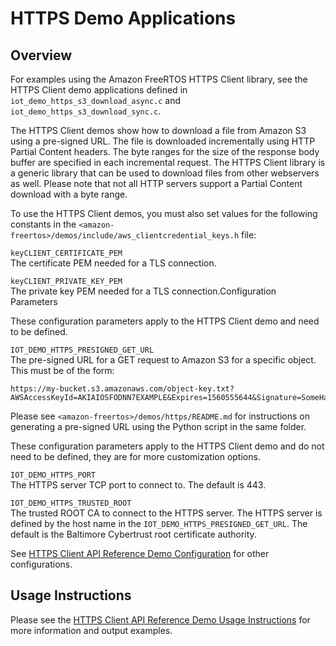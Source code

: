 # HTTPS Demo Applications<a name="https-demo"></a>

## Overview<a name="https-demo-overview"></a>

For examples using the Amazon FreeRTOS HTTPS Client library, see the HTTPS Client demo applications defined in `iot_demo_https_s3_download_async.c` and `iot_demo_https_s3_download_sync.c`\. 

The HTTPS Client demos show how to download a file from Amazon S3 using a pre\-signed URL\. The file is downloaded incrementally using HTTP Partial Content headers\. The byte ranges for the size of the response body buffer are specified in each incremental request\. The HTTPS Client library is a generic library that can be used to download files from other webservers as well\. Please note that not all HTTP servers support a Partial Content download with a byte range\. 

To use the HTTPS Client demos, you must also set values for the following constants in the `<amazon-freertos>/demos/include/aws_clientcredential_keys.h` file:

`keyCLIENT_CERTIFICATE_PEM`  
The certificate PEM needed for a TLS connection\.

`keyCLIENT_PRIVATE_KEY_PEM`  
The private key PEM needed for a TLS connection\.Configuration Parameters

These configuration parameters apply to the HTTPS Client demo and need to be defined\.

`IOT_DEMO_HTTPS_PRESIGNED_GET_URL`  
The pre\-signed URL for a GET request to Amazon S3 for a specific object\. This must be of the form:   

```
https://my-bucket.s3.amazonaws.com/object-key.txt?AWSAccessKeyId=AKIAIOSFODNN7EXAMPLE&Expires=1560555644&Signature=SomeHash12345UrlABcdEFgfIjK%3D
```
Please see `<amazon-freertos>/demos/https/README.md` for instructions on generating a pre\-signed URL using the Python script in the same folder\.

These configuration parameters apply to the HTTPS Client demo and do not need to be defined, they are for more customization options\.

`IOT_DEMO_HTTPS_PORT`  
The HTTPS server TCP port to connect to\. The default is 443\.

`IOT_DEMO_HTTPS_TRUSTED_ROOT`  
The trusted ROOT CA to connect to the HTTPS server\. The HTTPS server is defined by the host name in the `IOT_DEMO_HTTPS_PRESIGNED_GET_URL`\. The default is the Baltimore Cybertrust root certificate authority\. 

See [ HTTPS Client API Reference Demo Configuration](https://docs.aws.amazon.com/freertos/latest/lib-ref/https/https_demo_config.html) for other configurations\.

## Usage Instructions<a name="https-demo-usage"></a>

Please see the [ HTTPS Client API Reference Demo Usage Instructions](https://docs.aws.amazon.com/freertos/latest/lib-ref/https/https_demo_usage.html) for more information and output examples\. 